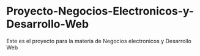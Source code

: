 # Proyecto-Negocios-Electronicos-y-Desarrollo-Web
Este es el proyecto para la materia de Negocios electronicos y Desarrollo Web 
